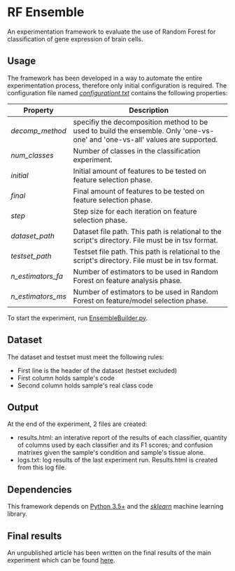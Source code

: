 # RF Ensemble
An experimentation framework to evaluate the use of Random Forest for classification of gene expression of brain cells.

 [EnsembleBuilder]: <https://github.com/erikbsiebert/rf_ensemble/blob/master/ModelSelector.py>
 [configuration]: <https://github.com/erikbsiebert/rf_ensemble/blob/master/configuration.txt>
 [python]: <https://www.python.org/downloads/>
 [sklearn]: <https://scikit-learn.org/stable/install.html>
 [article]: <https://github.com/erikbsiebert/rf_ensemble/blob/master/Article.pdf>

## Usage
The framework has been developed in a way to automate the entire experimentation process, therefore only initial configuration is required. The configuration file named [*configurationt.txt*][configuration] contains the following properties:

| Property | Description |
| -------- | ----------- |
| *decomp_method* | specifiy the decomposition method to be used to build the ensemble. Only 'one-vs-one' and 'one-vs-all' values are supported. |
| *num_classes* | Number of classes in the classification experiment. |
| *initial* | Initial amount of features to be tested on feature selection phase. |
| *final* | Final amount of features to be tested on feature selection phase. |
| *step* | Step size for each iteration on feature selection phase. |
| *dataset_path* | Dataset file path. This path is relational to the script's directory. File must be in tsv format. |
| *testset_path* | Testset file path. This path is relational to the script's directory. File must be in tsv format. |
| *n_estimators_fa* | Number of estimators to be used in Random Forest on feature analysis phase. |
| *n_estimators_ms* | Number of estimators to be used in Random Forest on feature/model selection phase. |

To start the experiment, run [EnsembleBuilder.py][EnsembleBuilder].

## Dataset

The dataset and testset must meet the following rules:
- First line is the header of the dataset (testset excluded)
- First column holds sample's code
- Second column holds sample's real class code

## Output

At the end of the experiment, 2 files are created:
- results.html: an interative report of the results of each classifier, quantity of columns used by each classifier and its F1 scores; and confusion matrixes given the sample's condition and sample's tissue alone.
- logs.txt: log results of the last experiment run. Results.html is created from this log file.

## Dependencies
This framework depends on [Python 3.5+][python] and the [*sklearn*][sklearn] machine learning library.

## Final results
An unpublished article has been written on the final results of the main experiment which can be found [here][article].

